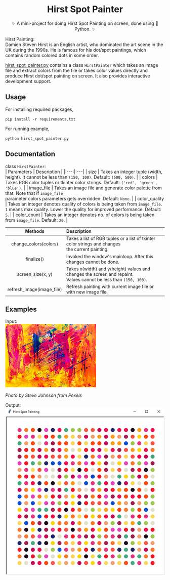 <h1 align='center'>Hirst Spot Painter</h1>

<div align='center'>
✨ A mini-project for doing Hirst Spot Painting on screen, done using 🐍 Python. ✨
</div>
  
Hirst Painting:  
    Damien Steven Hirst is an English artist, who dominated the art scene in the UK during the 1990s.
He is famous for his dot/spot paintings, which contains random colored dots in some order.  
  
[hirst_spot_painter.py](hirst_spot_painter.py) contains a class `HirstPainter` which takes an image file
and extract colors from the file or takes color values directly and produce Hirst dot/spot painting on
screen. It also provides interactive development support.
  

## Usage
For installing required packages,
```
pip install -r requirements.txt
```

For running example,
```
python hirst_spot_painter.py
```
  

## Documentation
class `HirstPainter`:  
| Parameters | Description |
|:---:|:---|
| size | Takes an integer tuple (width, height). It cannot be less than `(150, 100)`. Default: `(500, 500)`. |
| colors | Takes RGB color tuples or tkinter color strings. Default: `('red', 'green', 'blue')`. |
| image_file | Takes an image file and generate color palette from that. Note that if `image_file` <br> parameter colors parameters gets overridden. Default: `None`. |
| color_quality | Takes an integer denotes quality of colors is being taken from `image_file`. <br> `1` means max quality. Lower the quality for improved performance. Default: `5`. |
| color_count | Takes an integer denotes no. of colors is being taken from `image_file`. Default: `20`. |
  
| Methods | Description |
|:---:|:---|
| change_colors(colors) | Takes a list of RGB tuples or a list of tkinter color strings and changes <br> the current painting. |
| finalize() | Invoked the window's mainloop. After this changes cannot be done. |
| screen_size(x, y) | Takes x(width) and y(height) values and changes the screen and repaint. <br> Values cannot be less than `(150, 100)`. |
| refresh_image(image_file) | Refresh painting with current image file or with new image file. |
  

## Examples
Input:  
<img src='Images/Image.jpg' width='57%' alt='Image.jpg'>
  
*Photo by Steve Johnson from Pexels*
  
Output:  
![Screenshot_1.jpg](Images/Screenshot_1.png)
